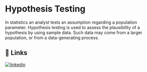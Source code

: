 # Hypothesis Testing

In statistics an analyst tests an assumption regarding a population parameter. Hypothesis testing is used to assess the plausibility of a hypothesis by using sample data. Such data may come from a larger population, or from a data-generating process. 

## 🔗 Links
[![linkedin](https://img.shields.io/badge/linkedin-0A66C2?style=for-the-badge&logo=linkedin&logoColor=white)](https://www.linkedin.com/in/lakshmipriya-s/)


  
